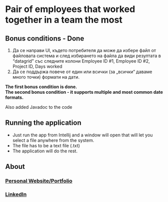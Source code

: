 <h1>Pair of employees that worked together in a team the most</h1>

<h2>Bonus conditions - Done</h2>

1) Да се направи UI, където потребителя да може да избере файл от файловата система и след избирането на файла да види
   резултата в “datagrid” със следните колони Employee ID #1, Employee ID #2, Project ID, Days worked
2) Да се поддържа повече от един или всички (за „всички“ даваме много точки) формати на дати.

<p><b> The first bonus condition is done. <br/> The second bonus condition - 
it supports multiple and most common date formats.</b></p>
<p>Also added Javadoc to the code</p>

<h2>Running the application</h2>
<ul>
<li>Just run the app from Intellij and a window will open that will let you select a file anywhere from the system.</li>
<li>The file has to be a text file (.txt)</li>
<li>The application will do the rest.</li>
</ul>

<h2>About</h2>
<h3>
<a href="https://aleksander-dorkov.netlify.app/" target="_blank">Personal Website/Portfolio</a>
</h3>
<h3>
<a href="https://www.linkedin.com/in/aleksandar-dorkov-a4ab89221/" target="_blank">LinkedIn</a>
</h3>

